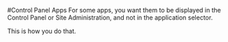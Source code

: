 #Control Panel Apps
For some apps, you want them to be displayed in the Control Panel or Site Administration, and not in the application selector.

This is how you do that.